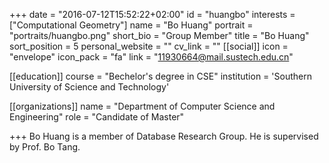 +++
date = "2016-07-12T15:52:22+02:00"
id = "huangbo"
interests = ["Computational Geometry"]
name = "Bo Huang"
portrait = "portraits/huangbo.png"
short_bio = "Group Member"
title = "Bo Huang"
sort_position = 5
personal_website = ""
cv_link = ""
[[social]]
    icon = "envelope"
    icon_pack = "fa"
    link = "11930664@mail.sustech.edu.cn"

[[education]]
    course = "Bechelor's degree in CSE"
    institution = 'Southern University of Science and Technology'
 

[[organizations]]
    name = "Department of Computer Science and Engineering"
    role = "Candidate of Master"

+++
Bo Huang is a member of Database Research Group. He is supervised by Prof. Bo Tang.